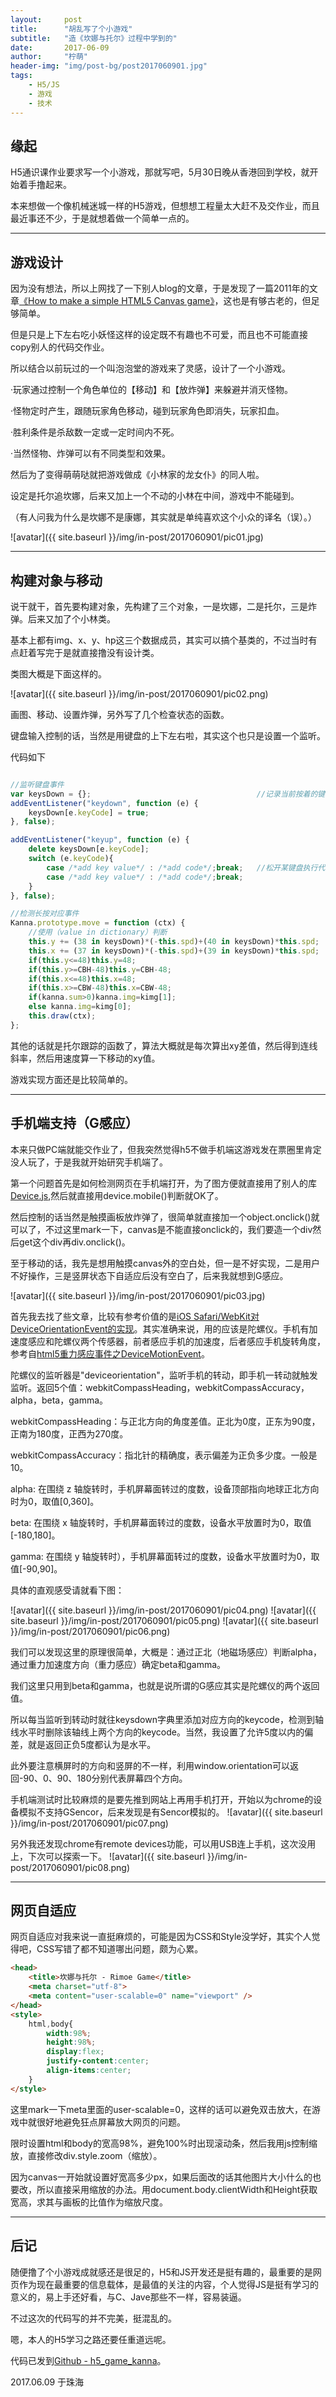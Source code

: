 ```yaml
---
layout:     post
title:      "胡乱写了个小游戏"
subtitle:   "造《坎娜与托尔》过程中学到的"
date:       2017-06-09
author:     "柠萌"
header-img: "img/post-bg/post2017060901.jpg"
tags:
    - H5/JS
    - 游戏
    - 技术
---
```




## 缘起

H5通识课作业要求写一个小游戏，那就写吧，5月30日晚从香港回到学校，就开始着手撸起来。

本来想做一个像机械迷城一样的H5游戏，但想想工程量太大赶不及交作业，而且最近事还不少，于是就想着做一个简单一点的。

---

## 游戏设计

因为没有想法，所以上网找了一下别人blog的文章，于是发现了一篇2011年的文章[《How to make a simple HTML5 Canvas game》](http://www.lostdecadegames.com/how-to-make-a-simple-html5-canvas-game/)，这也是有够古老的，但足够简单。

但是只是上下左右吃小妖怪这样的设定既不有趣也不可爱，而且也不可能直接copy别人的代码交作业。

所以结合以前玩过的一个叫泡泡堂的游戏来了灵感，设计了一个小游戏。

·玩家通过控制一个角色单位的【移动】和【放炸弹】来躲避并消灭怪物。

·怪物定时产生，跟随玩家角色移动，碰到玩家角色即消失，玩家扣血。

·胜利条件是杀敌数一定或一定时间内不死。

·当然怪物、炸弹可以有不同类型和效果。

然后为了变得萌萌哒就把游戏做成《小林家的龙女仆》的同人啦。

设定是托尔追坎娜，后来又加上一个不动的小林在中间，游戏中不能碰到。

（有人问我为什么是坎娜不是康娜，其实就是单纯喜欢这个小众的译名（误）。）

![avatar]({{ site.baseurl }}/img/in-post/2017060901/pic01.jpg)

---

## 构建对象与移动

说干就干，首先要构建对象，先构建了三个对象，一是坎娜，二是托尔，三是炸弹。后来又加了个小林类。

基本上都有img、x、y、hp这三个数据成员，其实可以搞个基类的，不过当时有点赶着写完于是就直接撸没有设计类。

类图大概是下面这样的。

![avatar]({{ site.baseurl }}/img/in-post/2017060901/pic02.png)

画图、移动、设置炸弹，另外写了几个检查状态的函数。

键盘输入控制的话，当然是用键盘的上下左右啦，其实这个也只是设置一个监听。

代码如下

```javascript

//监听键盘事件
var keysDown = {};                                     //记录当前按着的键
addEventListener("keydown", function (e) {
    keysDown[e.keyCode] = true;
}, false);

addEventListener("keyup", function (e) {
    delete keysDown[e.keyCode];
    switch (e.keyCode){
        case /*add key value*/ : /*add code*/;break;   //松开某键盘执行代码
        case /*add key value*/ : /*add code*/;break;
    }
}, false);

//检测长按对应事件
Kanna.prototype.move = function (ctx) {
    //使用（value in dictionary）判断
    this.y += (38 in keysDown)*(-this.spd)+(40 in keysDown)*this.spd;
    this.x += (37 in keysDown)*(-this.spd)+(39 in keysDown)*this.spd;
    if(this.y<=48)this.y=48;
    if(this.y>=CBH-48)this.y=CBH-48;
    if(this.x<=48)this.x=48;
    if(this.x>=CBW-48)this.x=CBW-48;
    if(kanna.sum>0)kanna.img=kimg[1];
    else kanna.img=kimg[0];
    this.draw(ctx);
};

```

其他的话就是托尔跟踪的函数了，算法大概就是每次算出xy差值，然后得到连线斜率，然后用速度算一下移动的xy值。

游戏实现方面还是比较简单的。

---

## 手机端支持（G感应）

本来只做PC端就能交作业了，但我突然觉得h5不做手机端这游戏发在票圈里肯定没人玩了，于是我就开始研究手机端了。

第一个问题首先是如何检测网页在手机端打开，为了图方便就直接用了别人的库[Device.js](https://github.com/matthewhudson/device.js/blob/master/lib/device.js),然后就直接用device.mobile()判断就OK了。

然后控制的话当然是触摸画板放炸弹了，很简单就直接加一个object.onclick()就可以了，不过这里mark一下，canvas是不能直接onclick的，我们要造一个div然后get这个div再div.onclick()。

至于移动的话，我先是想用触摸canvas外的空白处，但一是不好实现，二是用户不好操作，三是竖屏状态下自适应后没有空白了，后来我就想到G感应。

![avatar]({{ site.baseurl }}/img/in-post/2017060901/pic03.jpg)

首先我去找了些文章，比较有参考价值的是[iOS Safari/WebKit对DeviceOrientationEvent的实现](http://blog.csdn.net/hursing/article/details/9046837)。其实准确来说，用的应该是陀螺仪。手机有加速度感应和陀螺仪两个传感器，前者感应手机的加速度，后者感应手机旋转角度，参考自[html5重力感应事件之DeviceMotionEvent](http://www.haorooms.com/post/html5_DeviceMotionEvent)。

陀螺仪的监听器是"deviceorientation"，监听手机的转动，即手机一转动就触发监听。返回5个值：webkitCompassHeading，webkitCompassAccuracy，alpha，beta，gamma。

webkitCompassHeading：与正北方向的角度差值。正北为0度，正东为90度，正南为180度，正西为270度。

webkitCompassAccuracy：指北针的精确度，表示偏差为正负多少度。一般是10。

alpha: 在围绕 z 轴旋转时，手机屏幕面转过的度数，设备顶部指向地球正北方向时为0，取值[0,360]。

beta: 在围绕 x 轴旋转时，手机屏幕面转过的度数，设备水平放置时为0，取值[-180,180]。

gamma: 在围绕 y 轴旋转时），手机屏幕面转过的度数，设备水平放置时为0，取值[-90,90]。

具体的直观感受请就看下图：

![avatar]({{ site.baseurl }}/img/in-post/2017060901/pic04.png)
![avatar]({{ site.baseurl }}/img/in-post/2017060901/pic05.png)
![avatar]({{ site.baseurl }}/img/in-post/2017060901/pic06.png)


我们可以发现这里的原理很简单，大概是：通过正北（地磁场感应）判断alpha，通过重力加速度方向（重力感应）确定beta和gamma。

我们这里只用到beta和gamma，也就是说所谓的G感应其实是陀螺仪的两个返回值。

所以每当监听到转动时就往keysdown字典里添加对应方向的keycode，检测到轴线水平时删除该轴线上两个方向的keycode。当然，我设置了允许5度以内的偏差，就是返回正负5度都认为是水平。

此外要注意横屏时的方向和竖屏的不一样，利用window.orientation可以返回-90、0、90、180分别代表屏幕四个方向。

手机端测试时比较麻烦的是要先推到网站上再用手机打开，开始以为chrome的设备模拟不支持GSencor，后来发现是有Sencor模拟的。
![avatar]({{ site.baseurl }}/img/in-post/2017060901/pic07.png)

另外我还发现chrome有remote devices功能，可以用USB连上手机，这次没用上，下次可以探索一下。
![avatar]({{ site.baseurl }}/img/in-post/2017060901/pic08.png)

---

## 网页自适应

网页自适应对我来说一直挺麻烦的，可能是因为CSS和Style没学好，其实个人觉得吧，CSS写错了都不知道哪出问题，颇为心累。

```html
<head>
    <title>坎娜与托尔 - Rimoe Game</title>
    <meta charset="utf-8">
    <meta content="user-scalable=0" name="viewport" />
</head>
<style>
    html,body{
        width:98%;
        height:98%;
        display:flex;
        justify-content:center;
        align-items:center;
    }   
</style>
```

这里mark一下meta里面的user-scalable=0，这样的话可以避免双击放大，在游戏中就很好地避免狂点屏幕放大网页的问题。

限时设置html和body的宽高98%，避免100%时出现滚动条，然后我用js控制缩放，直接修改div.style.zoom（缩放）。

因为canvas一开始就设置好宽高多少px，如果后面改的话其他图片大小什么的也要改，所以直接采用缩放的办法。用document.body.clientWidth和Height获取宽高，求其与画板的比值作为缩放尺度。

---

## 后记

随便撸了个小游戏成就感还是很足的，H5和JS开发还是挺有趣的，最重要的是网页作为现在最重要的信息载体，是最值的关注的内容，个人觉得JS是挺有学习的意义的，易上手还好看，与C、Jave那些不一样，容易装逼。

不过这次的代码写的并不完美，挺混乱的。

嗯，本人的H5学习之路还要任重道远呢。

代码已发到[Github - h5_game_kanna](https://github.com/codeRimoe/h5_game_kanna)。

2017.06.09 于珠海
